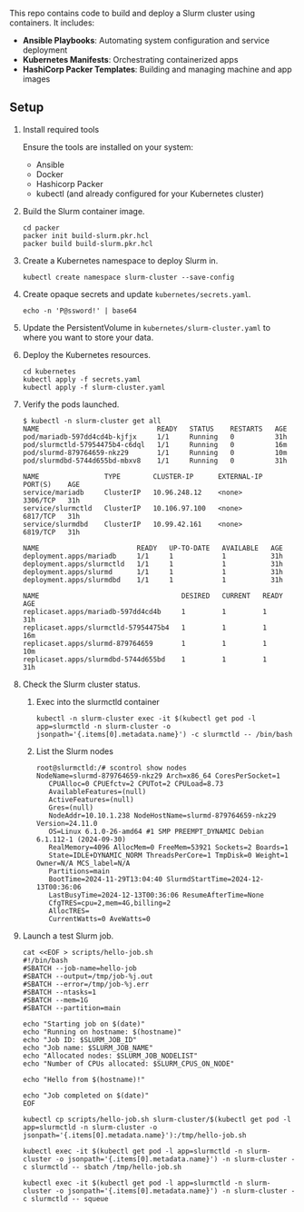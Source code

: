 
This repo contains code to build and deploy a Slurm cluster using containers. It includes:

- **Ansible Playbooks**: Automating system configuration and service deployment
- **Kubernetes Manifests**: Orchestrating containerized apps
- **HashiCorp Packer Templates**: Building and managing machine and app images

## Setup

1. Install required tools

   Ensure the tools are installed on your system:
   - Ansible
   - Docker
   - Hashicorp Packer
   - kubectl (and already configured for your Kubernetes cluster)

1. Build the Slurm container image.
   ```shell
   cd packer
   packer init build-slurm.pkr.hcl
   packer build build-slurm.pkr.hcl
   ```

1. Create a Kubernetes namespace to deploy Slurm in.
   ```shell
   kubectl create namespace slurm-cluster --save-config
   ```

1. Create opaque secrets and update `kubernetes/secrets.yaml`.
   ```shell
   echo -n 'P@ssword!' | base64
   ```

1. Update the PersistentVolume in `kubernetes/slurm-cluster.yaml` to where you want to store your data.

1. Deploy the Kubernetes resources.
   ```shell
   cd kubernetes
   kubectl apply -f secrets.yaml
   kubectl apply -f slurm-cluster.yaml
   ```

1. Verify the pods launched.
   ```plaintext
   $ kubectl -n slurm-cluster get all
   NAME                             READY   STATUS    RESTARTS   AGE
   pod/mariadb-597dd4cd4b-kjfjx     1/1     Running   0          31h
   pod/slurmctld-57954475b4-c6dql   1/1     Running   0          16m
   pod/slurmd-879764659-nkz29       1/1     Running   0          10m
   pod/slurmdbd-5744d655bd-mbxv8    1/1     Running   0          31h

   NAME                TYPE        CLUSTER-IP      EXTERNAL-IP   PORT(S)    AGE
   service/mariadb     ClusterIP   10.96.248.12    <none>        3306/TCP   31h
   service/slurmctld   ClusterIP   10.106.97.100   <none>        6817/TCP   31h
   service/slurmdbd    ClusterIP   10.99.42.161    <none>        6819/TCP   31h

   NAME                        READY   UP-TO-DATE   AVAILABLE   AGE
   deployment.apps/mariadb     1/1     1            1           31h
   deployment.apps/slurmctld   1/1     1            1           31h
   deployment.apps/slurmd      1/1     1            1           31h
   deployment.apps/slurmdbd    1/1     1            1           31h

   NAME                                   DESIRED   CURRENT   READY   AGE
   replicaset.apps/mariadb-597dd4cd4b     1         1         1       31h
   replicaset.apps/slurmctld-57954475b4   1         1         1       16m
   replicaset.apps/slurmd-879764659       1         1         1       10m
   replicaset.apps/slurmdbd-5744d655bd    1         1         1       31h
   ```

1. Check the Slurm cluster status.
   1. Exec into the slurmctld container
      ```shell
      kubectl -n slurm-cluster exec -it $(kubectl get pod -l app=slurmctld -n slurm-cluster -o jsonpath='{.items[0].metadata.name}') -c slurmctld -- /bin/bash
      ```

   1. List the Slurm nodes
      ```plaintext
      root@slurmctld:/# scontrol show nodes
      NodeName=slurmd-879764659-nkz29 Arch=x86_64 CoresPerSocket=1
         CPUAlloc=0 CPUEfctv=2 CPUTot=2 CPULoad=8.73
         AvailableFeatures=(null)
         ActiveFeatures=(null)
         Gres=(null)
         NodeAddr=10.10.1.238 NodeHostName=slurmd-879764659-nkz29 Version=24.11.0
         OS=Linux 6.1.0-26-amd64 #1 SMP PREEMPT_DYNAMIC Debian 6.1.112-1 (2024-09-30)
         RealMemory=4096 AllocMem=0 FreeMem=53921 Sockets=2 Boards=1
         State=IDLE+DYNAMIC_NORM ThreadsPerCore=1 TmpDisk=0 Weight=1 Owner=N/A MCS_label=N/A
         Partitions=main
         BootTime=2024-11-29T13:04:40 SlurmdStartTime=2024-12-13T00:36:06
         LastBusyTime=2024-12-13T00:36:06 ResumeAfterTime=None
         CfgTRES=cpu=2,mem=4G,billing=2
         AllocTRES=
         CurrentWatts=0 AveWatts=0
      ```

1. Launch a test Slurm job.
   ```shell
   cat <<EOF > scripts/hello-job.sh
   #!/bin/bash
   #SBATCH --job-name=hello-job
   #SBATCH --output=/tmp/job-%j.out
   #SBATCH --error=/tmp/job-%j.err
   #SBATCH --ntasks=1
   #SBATCH --mem=1G
   #SBATCH --partition=main

   echo "Starting job on $(date)"
   echo "Running on hostname: $(hostname)"
   echo "Job ID: $SLURM_JOB_ID"
   echo "Job name: $SLURM_JOB_NAME"
   echo "Allocated nodes: $SLURM_JOB_NODELIST"
   echo "Number of CPUs allocated: $SLURM_CPUS_ON_NODE"

   echo "Hello from $(hostname)!"

   echo "Job completed on $(date)"
   EOF

   kubectl cp scripts/hello-job.sh slurm-cluster/$(kubectl get pod -l app=slurmctld -n slurm-cluster -o jsonpath='{.items[0].metadata.name}'):/tmp/hello-job.sh

   kubectl exec -it $(kubectl get pod -l app=slurmctld -n slurm-cluster -o jsonpath='{.items[0].metadata.name}') -n slurm-cluster -c slurmctld -- sbatch /tmp/hello-job.sh

   kubectl exec -it $(kubectl get pod -l app=slurmctld -n slurm-cluster -o jsonpath='{.items[0].metadata.name}') -n slurm-cluster -c slurmctld -- squeue
   ```
